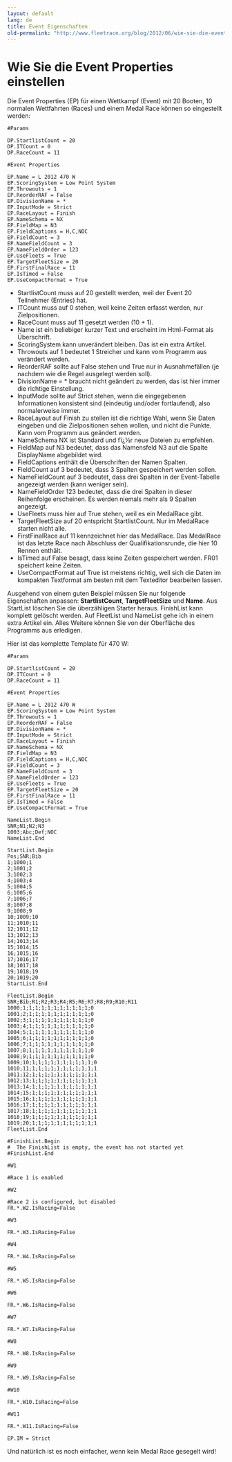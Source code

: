 ```yaml
---
layout: default
lang: de
title: Event Eigenschaften
old-permalink: "http://www.fleetrace.org/blog/2012/06/wie-sie-die-event-properties-einstellen/"
---
```

		
# Wie Sie die Event Properties einstellen

Die Event Properties (EP) für einen Wettkampf (Event) mit 20 Booten, 10 
normalen Wettfahrten (Races) und einem Medal Race können so eingestellt werden:

```
#Params

DP.StartlistCount = 20
DP.ITCount = 0
DP.RaceCount = 11

#Event Properties

EP.Name = L 2012 470 W
EP.ScoringSystem = Low Point System
EP.Throwouts = 1
EP.ReorderRAF = False
EP.DivisionName = *
EP.InputMode = Strict
EP.RaceLayout = Finish
EP.NameSchema = NX
EP.FieldMap = N3
EP.FieldCaptions = H,C,NOC
EP.FieldCount = 3
EP.NameFieldCount = 3
EP.NameFieldOrder = 123
EP.UseFleets = True
EP.TargetFleetSize = 20
EP.FirstFinalRace = 11
EP.IsTimed = False
EP.UseCompactFormat = True
```

- StartlistCount muss auf 20 gestellt werden, weil der Event 20 Teilnehmer (Entries) hat.
- ITCount muss auf 0 stehen, weil keine Zeiten erfasst werden, nur Zielpositionen.
- RaceCount muss auf 11 gesetzt werden (10 + 1).
- Name ist ein beliebiger kurzer Text und erscheint im Html-Format als Überschrift.
- ScoringSystem kann unverändert bleiben. Das ist ein extra Artikel.
- Throwouts auf 1 bedeutet 1 Streicher und kann vom Programm aus verändert werden.
- ReorderRAF sollte auf False stehen und True nur in Ausnahmefällen (je nachdem wie die Regel ausgelegt werden soll).
- DivisionName = * braucht nicht geändert zu werden, das ist hier immer die richtige Einstellung.
- InputMode sollte auf Strict stehen, wenn die eingegebenen Informationen konsistent sind (eindeutig und/oder fortlaufend), also normalerweise immer.
- RaceLayout auf Finish zu stellen ist die richtige Wahl, wenn Sie Daten eingeben und die Zielpositionen sehen wollen, und nicht die Punkte.
  Kann vom Programm aus geändert werden.
- NameSchema NX ist Standard und fï¿½r neue Dateien zu empfehlen.
- FieldMap auf N3 bedeutet, dass das Namensfeld N3 auf die Spalte DisplayName abgebildet wird.
- FieldCaptions enthält die Überschriften der Namen Spalten.
- FieldCount auf 3 bedeutet, dass 3 Spalten gespeichert werden sollen.
- NameFieldCount auf 3 bedeutet, dass drei Spalten in der Event-Tabelle angezeigt werden (kann weniger sein).
- NameFieldOrder 123 bedeutet, dass die drei Spalten in dieser Reihenfolge erscheinen. Es werden niemals mehr als 9 Spalten angezeigt.
- UseFleets muss hier auf True stehen, weil es ein MedalRace gibt.
- TargetFleetSize auf 20 entspricht StartlistCount. Nur im MedalRace starten nicht alle.
- FirstFinalRace auf 11 kennzeichnet hier das MedalRace. Das MedalRace ist das letzte Race nach Abschluss der Qualifikationsrunde, die hier 10 Rennen enthält.
- IsTimed auf False besagt, dass keine Zeiten gespeichert werden. FR01 speichert keine Zeiten.
- UseCompactFormat auf True ist meistens richtig, weil sich die Daten im kompakten Textformat am besten mit dem Texteditor bearbeiten lassen.

Ausgehend von einem guten Beispiel müssen Sie nur folgende Eigenschaften anpassen:
**StartlistCount**, **TargetFleetSize** und **Name**.
Aus StartList löschen Sie die überzähligen Starter heraus. 
FinishList kann komplett gelöscht werden.
Auf FleetList und NameList gehe ich in einem extra Artikel ein.
Alles Weitere können Sie von der Oberfläche des Programms aus erledigen.

Hier ist das komplette Template für 470 W:

```
#Params

DP.StartlistCount = 20
DP.ITCount = 0
DP.RaceCount = 11

#Event Properties

EP.Name = L 2012 470 W
EP.ScoringSystem = Low Point System
EP.Throwouts = 1
EP.ReorderRAF = False
EP.DivisionName = *
EP.InputMode = Strict
EP.RaceLayout = Finish
EP.NameSchema = NX
EP.FieldMap = N3
EP.FieldCaptions = H,C,NOC
EP.FieldCount = 3
EP.NameFieldCount = 3
EP.NameFieldOrder = 123
EP.UseFleets = True
EP.TargetFleetSize = 20
EP.FirstFinalRace = 11
EP.IsTimed = False
EP.UseCompactFormat = True

NameList.Begin
SNR;N1;N2;N3
1003;Abc;Def;NOC
NameList.End

StartList.Begin
Pos;SNR;Bib
1;1000;1
2;1001;2
3;1002;3
4;1003;4
5;1004;5
6;1005;6
7;1006;7
8;1007;8
9;1008;9
10;1009;10
11;1010;11
12;1011;12
13;1012;13
14;1013;14
15;1014;15
16;1015;16
17;1016;17
18;1017;18
19;1018;19
20;1019;20
StartList.End

FleetList.Begin
SNR;Bib;R1;R2;R3;R4;R5;R6;R7;R8;R9;R10;R11
1000;1;1;1;1;1;1;1;1;1;1;1;0
1001;2;1;1;1;1;1;1;1;1;1;1;0
1002;3;1;1;1;1;1;1;1;1;1;1;0
1003;4;1;1;1;1;1;1;1;1;1;1;0
1004;5;1;1;1;1;1;1;1;1;1;1;0
1005;6;1;1;1;1;1;1;1;1;1;1;0
1006;7;1;1;1;1;1;1;1;1;1;1;0
1007;8;1;1;1;1;1;1;1;1;1;1;0
1008;9;1;1;1;1;1;1;1;1;1;1;0
1009;10;1;1;1;1;1;1;1;1;1;1;0
1010;11;1;1;1;1;1;1;1;1;1;1;1
1011;12;1;1;1;1;1;1;1;1;1;1;1
1012;13;1;1;1;1;1;1;1;1;1;1;1
1013;14;1;1;1;1;1;1;1;1;1;1;1
1014;15;1;1;1;1;1;1;1;1;1;1;1
1015;16;1;1;1;1;1;1;1;1;1;1;1
1016;17;1;1;1;1;1;1;1;1;1;1;1
1017;18;1;1;1;1;1;1;1;1;1;1;1
1018;19;1;1;1;1;1;1;1;1;1;1;1
1019;20;1;1;1;1;1;1;1;1;1;1;1
FleetList.End

#FinishList.Begin
#  The FinishList is empty, the event has not started yet
#FinishList.End

#W1

#Race 1 is enabled

#W2

#Race 2 is configured, but disabled
FR.*.W2.IsRacing=False

#W3

FR.*.W3.IsRacing=False

#W4

FR.*.W4.IsRacing=False

#W5

FR.*.W5.IsRacing=False

#W6

FR.*.W6.IsRacing=False

#W7

FR.*.W7.IsRacing=False

#W8

FR.*.W8.IsRacing=False

#W9

FR.*.W9.IsRacing=False

#W10

FR.*.W10.IsRacing=False

#W11

FR.*.W11.IsRacing=False

EP.IM = Strict
```

Und natürlich ist es noch einfacher, wenn kein Medal Race gesegelt wird!
